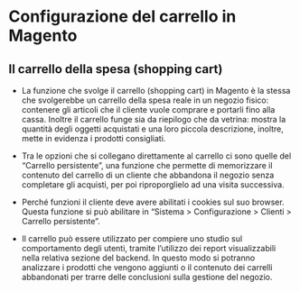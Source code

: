 # Configurazione del carrello in Magento

## Il carrello della spesa (shopping cart)
+ La funzione che svolge il carrello (shopping cart) in Magento è la stessa che svolgerebbe un carrello della spesa reale in un negozio fisico: contenere gli articoli che il cliente vuole comprare e portarli fino alla cassa. Inoltre il carrello funge sia da riepilogo che da vetrina: mostra la quantità degli oggetti acquistati e una loro piccola descrizione, inoltre, mette in evidenza i prodotti consigliati.

+  Tra le opzioni che si collegano direttamente al carrello ci sono quelle del “Carrello persistente”, una funzione che permette di memorizzare il contenuto del carrello di un cliente che abbandona il negozio senza completare gli acquisti, per poi riproporglielo ad una visita successiva.

+ Perché funzioni il cliente deve avere abilitati i cookies sul suo browser. Questa funzione si può abilitare in “Sistema > Configurazione > Clienti > Carrello persistente”.

+ Il carrello può essere utilizzato per compiere uno studio sul comportamento degli utenti, tramite l’utilizzo dei report visualizzabili nella relativa sezione del backend. In questo modo si potranno analizzare i prodotti che vengono aggiunti o il contenuto dei carrelli abbandonati per trarre delle conclusioni sulla gestione del negozio.
